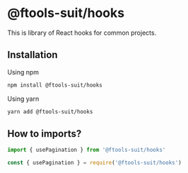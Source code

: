 # @ftools-suit/hooks

This is library of React hooks for common projects.

## Installation

Using npm
```bash
npm install @ftools-suit/hooks
```

Using yarn
```bash
yarn add @ftools-suit/hooks
```

## How to imports?

```js
import { usePagination } from '@ftools-suit/hooks'

const { usePagination } = require('@ftools-suit/hooks')
```
